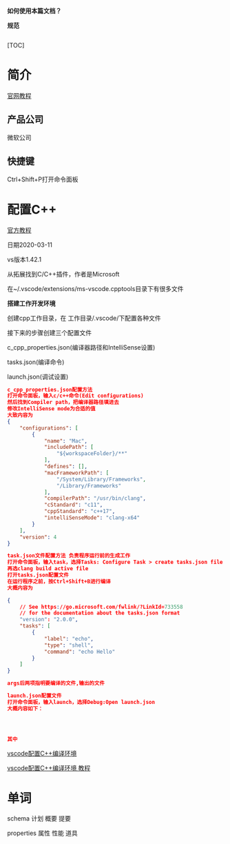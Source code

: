 **如何使用本篇文档？**



**规范**

```

```





[TOC]





# 简介

[官网教程](https://code.visualstudio.com/docs/cpp/config-clang-mac)

## 产品公司

微软公司





## 快捷键

Ctrl+Shift+P打开命令面板









# 配置C++

[官方教程](https://code.visualstudio.com/docs/cpp/config-clang-mac)

日期2020-03-11

vs版本1.42.1

从拓展找到C/C++插件，作者是Microsoft

在~/.vscode/extensions/ms-vscode.cpptools目录下有很多文件



**搭建工作开发环境**

创建cpp工作目录，在 工作目录/.vscode/下配置各种文件

接下来的步骤创建三个配置文件

c_cpp_properties.json(编译器路径和IntelliSense设置)

tasks.json(编译命令)

launch.json(调试设置)

```json
c_cpp_properties.json配置方法
打开命令面板，输入c/c++命令(Edit configurations)
然后找到Compiler path，把编译器路径填进去
修改IntelliSense mode为合适的值
大致内容为
{
    "configurations": [
        {
            "name": "Mac",
            "includePath": [
                "${workspaceFolder}/**"
            ],
            "defines": [],
            "macFrameworkPath": [
                "/System/Library/Frameworks",
                "/Library/Frameworks"
            ],
            "compilerPath": "/usr/bin/clang",
            "cStandard": "c11",
            "cppStandard": "c++17",
            "intelliSenseMode": "clang-x64"
        }
    ],
    "version": 4
}
```

```json
task.json文件配置方法 负责程序运行前的生成工作
打开命令面板，输入task，选择Tasks: Configure Task > create tasks.json file from template > others
再选clang build active file
打开tasks.json配置文件
在运行程序之前，按Ctrl+Shift+B进行编译
大概内容为

{
    // See https://go.microsoft.com/fwlink/?LinkId=733558
    // for the documentation about the tasks.json format
    "version": "2.0.0",
    "tasks": [
        {
            "label": "echo",
            "type": "shell",
            "command": "echo Hello"
        }
    ]
}

args后两项指明要编译的文件,输出的文件
```



```json
launch.json配置文件
打开命令面板，输入launch，选择Debug:Open launch.json
大概内容如下：




其中
```















[vscode配置C++编译环境](https://blog.csdn.net/qq_43041976/article/details/88544632)

[vscode配置C++编译环境 教程](https://blog.csdn.net/qq_43041976/article/details/100542557)



# 单词

schema 计划 概要 提要

properties 属性 性能 道具














